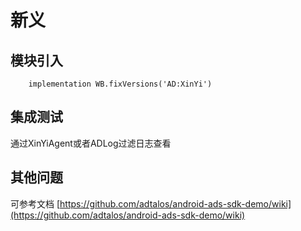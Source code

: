 # 新义

## 模块引入

```text
    implementation WB.fixVersions('AD:XinYi')
```

## 集成测试

通过XinYiAgent或者ADLog过滤日志查看

## 其他问题

可参考文档 [https://github.com/adtalos/android-ads-sdk-demo/wiki](https://github.com/adtalos/android-ads-sdk-demo/wiki)

